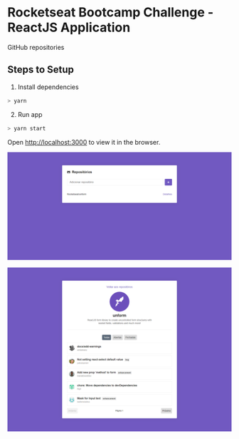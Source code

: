 # Rocketseat Bootcamp Challenge - ReactJS Application

GitHub repositories

## Steps to Setup

1. Install dependencies

```bash
> yarn
```

2. Run app

```bash
> yarn start
```

Open <http://localhost:3000> to view it in the browser.

![App Screenshot 01](screenshot01.png)

![App Screenshot 02](screenshot02.png)
